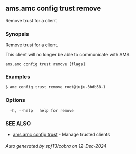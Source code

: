 ## ams.amc config trust remove

Remove trust for a client

### Synopsis

Remove trust for a client.

This client will no longer be able to communicate with AMS.

```
ams.amc config trust remove [flags]
```

### Examples

```
$ amc config trust remove root@juju-3bdb58-1
```

### Options

```
  -h, --help   help for remove
```

### SEE ALSO

* [ams.amc config trust](ams.amc_config_trust.md)	 - Manage trusted clients

###### Auto generated by spf13/cobra on 12-Dec-2024

